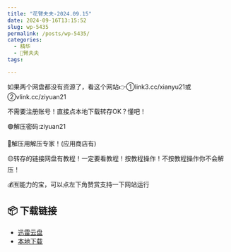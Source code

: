 ```yaml
---
title: "花臂夫夫-2024.09.15"
date: 2024-09-16T13:15:52
slug: wp-5435
permalink: /posts/wp-5435/
categories:
  - 精华
  - 🌸臂夫夫
tags:

---
```


如果两个网盘都没有资源了，看这个网站👉①link3.cc/xianyu21或②vlink.cc/ziyuan21

不需要注册账号！直接点本地下载转存OK？懂吧！

🟢解压密码:ziyuan21

🔵解压用解压专家！(应用商店有)

🟡转存的链接网盘有教程！一定要看教程！按教程操作！不按教程操作你不会解压！

💰🈶能力的宝，可以点左下角赞赏支持一下网站运行

## 📦 下载链接
- [迅雷云盘](https://blziyuan21.com/pay-download/5435?key=754e19f125&down_id=0)
- [本地下载](https://blziyuan21.com/pay-download/5435?key=754e19f125&down_id=1)

